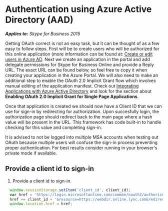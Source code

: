 
# Authentication using Azure Active Directory (AAD)

 _**Applies to:** Skype for Business 2015_

Getting OAuth correct is not an easy task, but it can be thought of as a few easy to follow steps.  First will be to create users who will be authorized for this online application (more information can be found at: [Create or edit users in Azure AD](https://azure.microsoft.com/en-us/documentation/articles/active-directory-create-users/).
Next we create an application in the portal and add delegate permissions for Skype for Business Online and provide a Reply URL.  The exact URL can be found below, so feel free to copy it when creating your application in the Azure Portal. We will also need to make an additional step to enable the OAuth 2.0 Implicit Grant flow which involves manual editing of the application manifest.  Check out [Integrating Applications with Azure Active Directory](https://azure.microsoft.com/en-us/documentation/articles/active-directory-integrating-applications/) and look for the section about **Enabling OAuth 2.0 Implicit Grant for Single Page Applications**.

Once that application is created we should now have a Client ID that we can use for sign-in by redirecting for authorization. Upon succesfully login, the authorization page should redirect back to the main page where a hash value will be present in the URL. This framework has code built-in to handle checking for this value and completing sign-in.
        
It is advised to not be logged into multiple MSA accounts when testing out OAuth because multiple users will confuse the sign-in process preventing proper authentication. For best results consider running in your browser's private mode if available.

## Provide a client id to sign-in

1. Provide a client id to sign-in.

  ```js
    window.sessionStorage.setItem('client_id', client_id);
    var href = 'https://login.microsoftonline.com/common/oauth2/authorize?response_type=token&client_id=';
    href += client_id + '&resource=https://webdir.online.lync.com&redirect_uri=' + window.location.href;
    window.location.href = href;
  ```